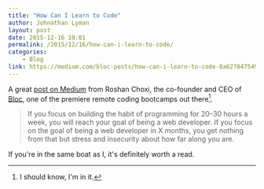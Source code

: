 ```yaml
---
title: "How Can I Learn to Code"
author: Johnathan Lyman
layout: post
date: 2015-12-16 10:01
permalink: /2015/12/16/how-can-i-learn-to-code/
categories:
    - Blog
link: https://medium.com/bloc-posts/how-can-i-learn-to-code-8a627847549a#.k02ajhvd3
---
```


A great [post on Medium](https://medium.com/bloc-posts/how-can-i-learn-to-code-8a627847549a#.1p9g24lt5) from Roshan Choxi, the co-founder and CEO of [Bloc](http://www.bloc.io/), one of the premiere remote coding bootcamps out there[^1].

> If you focus on building the habit of programming for 20–30 hours a week, you will reach your goal of being a web developer. If you focus on the goal of being a web developer in X months, you get nothing from that but stress and insecurity about how far along you are.

If you're in the same boat as I, it's definitely worth a read. 

[^1]: I should know, I'm in it.
